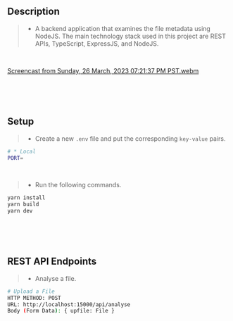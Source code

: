 ## Description

> - A backend application that examines the file metadata using NodeJS. The main
    technology stack used in this project are REST APIs, TypeScript, ExpressJS,
    and NodeJS.

<br />

[Screencast from Sunday, 26 March, 2023 07:21:37 PM PST.webm](https://user-images.githubusercontent.com/69438999/227772355-9ef73e7e-abef-4961-b08b-c0e2b9d30d1b.webm)



<br />
<br />
<br />

## Setup

> - Create a new `.env` file and put the corresponding `key-value` pairs.

```bash
# * Local
PORT=
```

<br />

> - Run the following commands.

```bash
yarn install
yarn build
yarn dev
```

<br />
<br />
<br />


## REST API Endpoints
> - Analyse a file.
```bash
# Upload a File
HTTP METHOD: POST
URL: http://localhost:15000/api/analyse
Body (Form Data): { upfile: File }
```
